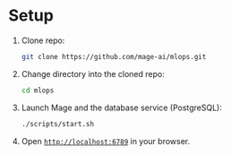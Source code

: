 # Setup

1. Clone repo:

   ```bash
   git clone https://github.com/mage-ai/mlops.git
   ```

1. Change directory into the cloned repo:

   ```bash
   cd mlops
   ```

1. Launch Mage and the database service (PostgreSQL):

   ```bash
   ./scripts/start.sh
   ```

1. Open [`http://localhost:6789`](http://localhost:6789) in your browser.
